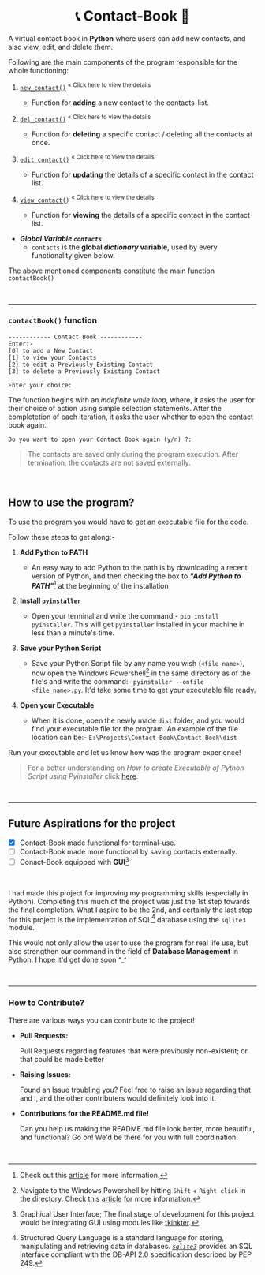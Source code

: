 <h1 align = "center"> 📞 Contact-Book 📕 </h1>

 A virtual contact book in **Python** where users can add new contacts, and also view, edit, and delete them.

Following are the main components of the program responsible for the whole functioning:

1. [`new_contact()`](https://github.com/TERNION-1121/Contact-Book/blob/main/Functions%20in%20Detail/1-new_contact.md) <sup> « Click here to view the details </sup>
   * Function for **adding** a new contact to the contacts-list.
   
2. [`del_contact()`](https://github.com/TERNION-1121/Contact-Book/blob/main/Functions%20in%20Detail/2-del_contact.md) <sup> « Click here to view the details </sup>
   * Function for **deleting** a specific contact / deleting all the contacts at once.
   
3. [`edit_contact()`](https://github.com/TERNION-1121/Contact-Book/blob/main/Functions%20in%20Detail/3-edit_contact().md) <sup> « Click here to view the details </sup>
   * Function for **updating** the details of a specific contact in the contact list.
   
4. [`view_contact()`](https://github.com/TERNION-1121/Contact-Book/blob/main/Functions%20in%20Detail/4-view_details.md) <sup> « Click here to view the details </sup>
   * Function for **viewing** the details of a specific contact in the contact list.
 
- ***Global Variable `contacts`***
   * `contacts` is the **global _dictionary_ variable**, used by every functionality given below.
   
 The above mentioned components constitute the main function `contactBook()`
 
<br>
<hr>

 ### **`contactBook()` function**
 
 ```
 ------------ Contact Book ------------
Enter:-
[0] to add a New Contact
[1] to view your Contacts
[2] to edit a Previously Existing Contact
[3] to delete a Previously Existing Contact

Enter your choice:
```

 The function begins with an _indefinite while loop_, where, it asks the user for their choice of action using simple selection statements.
 After the completetion of each iteration, it asks the user whether to open the contact book again.
 
 ```
 Do you want to open your Contact Book again (y/n) ?:
 ```
 
 > The contacts are saved only during the program execution. After termination, the contacts are not saved externally.
 
 <br>
 
 ## How to use the program?
 
 To use the program you would have to get an executable file for the code.
  
 Follow these steps to get along:-
 
1. **Add Python to PATH**
    - An easy way to add Python to the path is by downloading a recent version of Python, and then checking the box to ***"Add Python to PATH"***[^1] at the beginning of the installation
2. **Install `pyinstaller`**
    - Open your terminal and write the command:- `pip install pyinstaller`. This will get `pyinstaller` installed in your machine in less than a minute's time.
 
3. **Save your Python Script**
    - Save your Python Script file by any name you wish (`<file_name>`), now open the Windows Powershell[^2] in the same directory as of the file's and write the command:- `pyinstaller --onfile <file_name>.py`. It'd take some time to get your executable file ready.

4. **Open your Executable**
   - When it is done, open the newly made `dist` folder, and you would find your executable file for the program. An example of the file location can be:- `E:\Projects\Contact-Book\Contact-Book\dist`
 
 Run your executable and let us know how was the program experience!
 
 > For a better understanding on *How to create Executable of Python Script using Pyinstaller* click [here](https://datatofish.com/executable-pyinstaller/).
 
 <br>
 <hr>
 
## Future Aspirations for the project

- [x] Contact-Book made functional for terminal-use.
- [ ] Contact-Book made more functional by saving contacts externally.
- [ ] Conact-Book equipped with **GUI**[^3]

<br>

I had made this project for improving my programming skills (especially in Python). Completing this much of the project was just the 1st step towards the final completion. What I aspire to be the 2nd, and certainly the last step for this project is the implementation of SQL[^4] database using the `sqlite3` module.

This would not only allow the user to use the program for real life use, but also strengthen our command in the field of **Database Management** in Python.
I hope it'd get done soon ^_^

<br>
<hr>

### How to Contribute?

There are various ways you can contribute to the project!

- **Pull Requests:**
 
  Pull Requests regarding features that were previously non-existent; or that could be made better
- **Raising Issues:**
 
  Found an Issue troubling you? Feel free to raise an issue regarding that and I, and the other contributers would definitely look into it.
- **Contributions for the README.md file!**
 
  Can you help us making the README.md file look better, more beautiful, and functional? Go on! We'd be there for you with full coordination.
 
 <br>

[^1]: Check out this [article](https://datatofish.com/add-python-to-windows-path/) for more information.
[^2]: Navigate to the Windows Powershell by hitting `Shift` + `Right click` in the directory. Check this [article](https://docs.microsoft.com/en-us/powershell/scripting/windows-powershell/starting-windows-powershell?view=powershell-7.2) for more information.
[^3]: Graphical User Interface; The final stage of development for this project would be integrating GUI using modules like [tkinkter](https://docs.python.org/3/library/tkinter.html).
[^4]: Structured Query Language is a standard language for storing, manipulating and retrieving data in databases. [*`sqlite3`*](https://docs.python.org/3/library/sqlite3.html) provides an SQL interface compliant with the DB-API 2.0 specification described by PEP 249.
